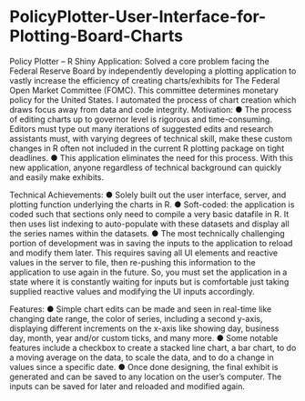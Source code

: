# PolicyPlotter-User-Interface-for-Plotting-Board-Charts
Policy Plotter – R Shiny Application: Solved a core problem facing the Federal Reserve Board by independently developing a plotting application to vastly increase the efficiency of creating charts/exhibits for The Federal Open Market Committee (FOMC). This committee determines monetary policy for the United States. I automated the process of chart creation which draws focus away from data and code integrity. 
Motivation:
●	The process of editing charts up to governor level is rigorous and time-consuming. Editors must type out many iterations of suggested edits and research assistants must, with varying degrees of technical skill, make these custom changes in R often not included in the current R plotting package on tight deadlines.
●	This application eliminates the need for this process. With this new application, anyone regardless of technical background can quickly and easily make exhibits. 

Technical Achievements:
●	Solely built out the user interface, server, and plotting function underlying the charts in R.
●	Soft-coded: the application is coded such that sections only need to compile a very basic datafile in R. It then uses list indexing to auto-populate with these datasets and display all the series names within the datasets.
●	The most technically challenging portion of development was in saving the inputs to the application to reload and modify them later. This requires saving all UI elements and reactive values in the server to file, then re-pushing this information to the application to use again in the future. So, you must set the application in a state where it is constantly waiting for inputs but is comfortable just taking supplied reactive values and modifying the UI inputs accordingly. 

Features:
●	Simple chart edits can be made and seen in real-time like changing date range, the color of series, including a second y-axis, displaying different increments on the x-axis like showing day, business day, month, year and/or custom ticks, and many more. 
●	Some notable features include a checkbox to create a stacked line chart, a bar chart, to do a moving average on the data, to scale the data, and to do a change in values since a specific date.
●	Once done designing, the final exhibit is generated and can be saved to any location on the user’s computer. The inputs can be saved for later and reloaded and modified again.
